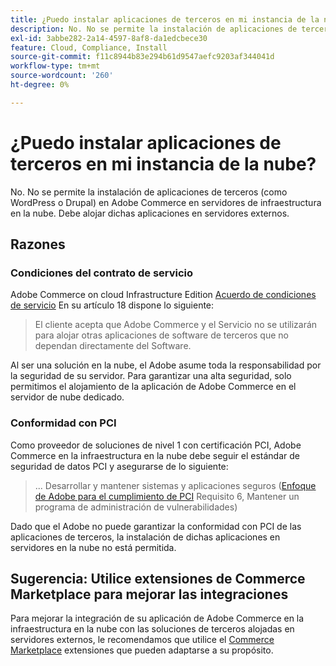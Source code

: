 ```yaml
---
title: ¿Puedo instalar aplicaciones de terceros en mi instancia de la nube?
description: No. No se permite la instalación de aplicaciones de terceros (como WordPress o Drupal) en Adobe Commerce en servidores de infraestructura en la nube. Debe alojar dichas aplicaciones en servidores externos.
exl-id: 3abbe282-2a14-4597-8af8-da1edcbece30
feature: Cloud, Compliance, Install
source-git-commit: f11c8944b83e294b61d9547aefc9203af344041d
workflow-type: tm+mt
source-wordcount: '260'
ht-degree: 0%

---
```


# ¿Puedo instalar aplicaciones de terceros en mi instancia de la nube?

No. No se permite la instalación de aplicaciones de terceros (como WordPress o Drupal) en Adobe Commerce en servidores de infraestructura en la nube. Debe alojar dichas aplicaciones en servidores externos.

## Razones

### Condiciones del contrato de servicio

Adobe Commerce on cloud Infrastructure Edition [Acuerdo de condiciones de servicio](https://magento.com/legal/terms/cloud-terms) En su artículo 18 dispone lo siguiente:

> El cliente acepta que Adobe Commerce y el Servicio no se utilizarán para alojar otras aplicaciones de software de terceros que no dependan directamente del Software.

Al ser una solución en la nube, el Adobe asume toda la responsabilidad por la seguridad de su servidor. Para garantizar una alta seguridad, solo permitimos el alojamiento de la aplicación de Adobe Commerce en el servidor de nube dedicado.

### Conformidad con PCI

Como proveedor de soluciones de nivel 1 con certificación PCI, Adobe Commerce en la infraestructura en la nube debe seguir el estándar de seguridad de datos PCI y asegurarse de lo siguiente:

>... Desarrollar y mantener sistemas y aplicaciones seguros
> ([Enfoque de Adobe para el cumplimiento de PCI](https://magento.com/pci-compliance) Requisito 6, Mantener un programa de administración de vulnerabilidades)

Dado que el Adobe no puede garantizar la conformidad con PCI de las aplicaciones de terceros, la instalación de dichas aplicaciones en servidores en la nube no está permitida.

## Sugerencia: Utilice extensiones de Commerce Marketplace para mejorar las integraciones

Para mejorar la integración de su aplicación de Adobe Commerce en la infraestructura en la nube con las soluciones de terceros alojadas en servidores externos, le recomendamos que utilice el [Commerce Marketplace](https://marketplace.magento.com) extensiones que pueden adaptarse a su propósito.
